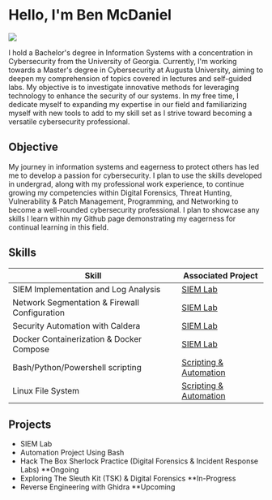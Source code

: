 # Hello, I'm Ben McDaniel
<a href="https://www.linkedin.com/in/ben-mcdaniel-36759b21b/"><img src="https://img.shields.io/badge/-LinkedIn-0072b1?&style=for-the-badge&logo=linkedin&logoColor=white" /></a>

I hold a Bachelor's degree in Information Systems with a concentration in Cybersecurity from the University of Georgia. Currently, I'm working towards a Master's degree in Cybersecurity at Augusta University, aiming to deepen my comprehension of topics covered in lectures and self-guided labs. My objective is to investigate innovative methods for leveraging technology to enhance the security of our systems. In my free time, I dedicate myself to expanding my expertise in our field and familiarizing myself with new tools to add to my skill set as I strive toward becoming a versatile cybersecurity professional.

## Objective

My journey in information systems and eagerness to protect others has led me to develop a passion for cybersecurity. I plan to use the skills developed in undergrad, along with my professional work experience, to continue growing my competencies within Digital Forensics, Threat Hunting, Vulnerability & Patch Management, Programming, and Networking to become a well-rounded cybersecurity professional. I plan to showcase any skills I learn within my Github page demonstrating my eagerness for continual learning in this field.

## Skills

| Skill                                         | Associated Project         |
|-----------------------------------------------|----------------------------|
| SIEM Implementation and Log Analysis           |<a href="https://github.com/bmcda37/IndependentResearch-SIEM">SIEM Lab</a>|
| Network Segmentation & Firewall Configuration            |<a href="https://github.com/bmcda37/IndependentResearch-SIEM">SIEM Lab</a>|
| Security Automation with Caldera               |<a href="https://github.com/bmcda37/IndependentResearch-SIEM">SIEM Lab</a>|
| Docker Containerization & Docker Compose       |<a href="https://github.com/bmcda37/IndependentResearch-SIEM">SIEM Lab</a>|
| Bash/Python/Powershell scripting               |<a href="https://github.com/bmcda37/BashScripting.git">Scripting & Automation</a>|
| Linux File System                              |<a href="https://github.com/bmcda37/BashScripting.git">Scripting & Automation</a>|

<!---
## Tools

<div>
    <img src="https://img.shields.io/badge/-Wireshark-1679A7?&style=for-the-badge&logo=Wireshark&logoColor=white" />

</div>

### SIEM Lab
<div>
    <img src="https://img.shields.io/badge/-Wazuh-0078D4?&style=for-the-badge&logo=Wazuh&logoColor=white" />
    <img src="https://img.shields.io/badge/-Elastic-005571?&style=for-the-badge&logo=Elastic&logoColor=white" />
</div>

--->

## Projects
- SIEM Lab
- Automation Project Using Bash
- Hack The Box Sherlock Practice (Digital Forensics & Incident Response Labs) **Ongoing
- Exploring The Sleuth Kit (TSK) & Digital Forensics  **In-Progress
- Reverse Engineering with Ghidra **Upcoming
